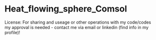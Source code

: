 # Heat_flowing_sphere_Comsol

License: For sharing and useage or other operations with my code/codes my approval is needed - contact me via email or linkedin (find info in my profile)!
